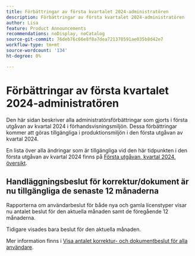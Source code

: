 ```yaml
---
title: Förbättringar av första kvartalet 2024-administratören
description: Förbättringar av första kvartalet 2024-administratören
author: Lisa
feature: Product Announcements
recommendations: noDisplay, noCatalog
source-git-commit: 76deb76c66e8f8a7dea721378591ae035b8d42e7
workflow-type: tm+mt
source-wordcount: '134'
ht-degree: 0%

---
```


# Förbättringar av första kvartalet 2024-administratören

Den här sidan beskriver alla administratörsförbättringar som gjorts i första utgåvan av kvartal 2024 i förhandsvisningsmiljön. Dessa förbättringar kommer att göras tillgängliga i produktionsmiljön i den första utgåvan av kvartal 2024.

En lista över alla ändringar som är tillgängliga vid den här tidpunkten i den första utgåvan av kvartal 2024 finns på [Första utgåvan, kvartal 2024, översikt](/help/quicksilver/product-announcements/product-releases/24-q1-release-activity/24-q1-release-overview.md).

## Handläggningsbeslut för korrektur/dokument är nu tillgängliga de senaste 12 månaderna

Rapporterna om användarbeslut för både nya och gamla licenstyper visar nu antalet beslut för den aktuella månaden samt de föregående 12 månaderna.

Tidigare visades bara beslut för den aktuella månaden.

Mer information finns i [Visa antalet korrektur- och dokumentbeslut för alla användare](/help/quicksilver/review-and-approve-work/tips-tricks-troubleshooting-approvals/view-number-of-decisions-for-users.md).

